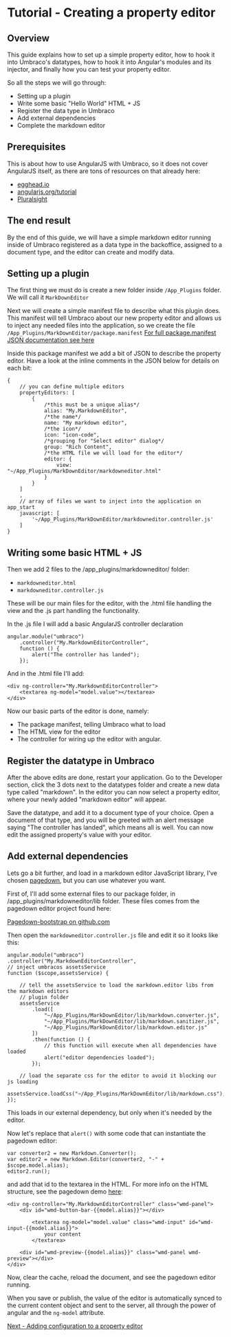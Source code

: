 # Tutorial - Creating a property editor

## Overview

This guide explains how to set up a simple property editor, how to hook it into Umbraco's datatypes, how to hook it into Angular's modules and its injector, and finally how you can test your property editor.

So all the steps we will go through:

- Setting up a plugin
- Write some basic "Hello World" HTML + JS
- Register the data type in Umbraco
- Add external dependencies
- Complete the markdown editor

## Prerequisites
This is about how to use AngularJS with Umbraco, so it does not cover AngularJS itself, as there are tons of resources on that already here:

- [egghead.io](https://egghead.io/courses/angularjs-fundamentals)
- [angularjs.org/tutorial](http://docs.angularjs.org/tutorial)
- [Pluralsight](https://www.pluralsight.com/paths/angular-js)

## The end result

By the end of this guide, we will have a simple markdown editor running inside of Umbraco
registered as a data type in the backoffice, assigned to a document type, and the editor can
create and modify data.

## Setting up a plugin

The first thing we must do is create a new folder inside `/App_Plugins` folder. We will call it
`MarkDownEditor`



Next we will create a simple manifest file to describe what this plugin does. This manifest will tell Umbraco about our new property editor and allows us to inject any needed files into the application, so we create the file `/App_Plugins/MarkDownEditor/package.manifest`
[For full package.manifest JSON documentation see here](../../Extending/Property-Editors/package-manifest.md)

Inside this package manifest we add a bit of JSON to describe the property editor. Have a look at the inline comments in the JSON below for details on each bit:

	{
		// you can define multiple editors
		propertyEditors: [
			{
				/*this must be a unique alias*/
				alias: "My.MarkdownEditor",
				/*the name*/
				name: "My markdown editor",
				/*the icon*/
				icon: "icon-code",
				/*grouping for "Select editor" dialog*/
				group: "Rich Content",
				/*the HTML file we will load for the editor*/
				editor: {
					view: "~/App_Plugins/MarkDownEditor/markdowneditor.html"
				}
			}
		]
		,
		// array of files we want to inject into the application on app_start
		javascript: [
		    '~/App_Plugins/MarkDownEditor/markdowneditor.controller.js'
		]
	}


## Writing some basic HTML + JS
Then we add 2 files to the /app_plugins/markdowneditor/ folder:
- `markdowneditor.html`
- `markdowneditor.controller.js`

These will be our main files for the editor, with the .html file handling the view and the .js
part handling the functionality.

In the .js file I will add a basic AngularJS controller declaration

	angular.module("umbraco")
		.controller("My.MarkdownEditorController",
		function () {
			alert("The controller has landed");
		});

And in the .html file I'll add:

	<div ng-controller="My.MarkdownEditorController">
		<textarea ng-model="model.value"></textarea>
	</div>

Now our basic parts of the editor is done, namely:

- The package manifest, telling Umbraco what to load
- The HTML view for the editor
- The controller for wiring up the editor with angular.

## Register the datatype in Umbraco
After the above edits are done, restart your application. Go to the Developer section, click the 3 dots next to the datatypes folder and create a new data type called "markdown". In the editor you can now select a property editor, where your newly added "markdown editor" will appear.

Save the datatype, and add it to a document type of your choice. Open a document of that type, and you will be greeted with an alert message saying "The controller has landed", which means all is well. You can now edit the assigned property's value with your editor.


## Add external dependencies
Lets go a bit further, and load in a markdown editor JavaScript library, I've chosen [pagedown][PagedownBootstrap], but you can use whatever you want.

First of, I'll add some external files to our package folder, in /app_plugins/markdowneditor/lib folder. These files comes from the pagedown editor project found here:

[Pagedown-bootstrap on github.com][PagedownBootstrap]

[PagedownBootstrap]: https://github.com/samwillis/pagedown-bootstrap

Then open the `markdowneditor.controller.js` file and edit it so it looks like this:

	angular.module("umbraco")
	.controller("My.MarkdownEditorController",
	// inject umbracos assetsService
	function ($scope,assetsService) {

	    // tell the assetsService to load the markdown.editor libs from the markdown editors
	    // plugin folder
	    assetsService
			.load([
				"~/App_Plugins/MarkDownEditor/lib/markdown.converter.js",
				"~/App_Plugins/MarkDownEditor/lib/markdown.sanitizer.js",
				"~/App_Plugins/MarkDownEditor/lib/markdown.editor.js"
			])
			.then(function () {
			    // this function will execute when all dependencies have loaded
			    alert("editor dependencies loaded");
			});

	    // load the separate css for the editor to avoid it blocking our js loading
	    assetsService.loadCss("~/App_Plugins/MarkDownEditor/lib/markdown.css");
	});

This loads in our external dependency, but only when it's needed by the editor.

Now let's replace that `alert()` with some code that can instantiate the pagedown editor:

	var converter2 = new Markdown.Converter();
    var editor2 = new Markdown.Editor(converter2, "-" + $scope.model.alias);
    editor2.run();

and add that id to the textarea in the HTML. For more info on the HTML structure, see the pagedown demo [here](https://github.com/samwillis/pagedown-bootstrap/blob/master/demo/browser/demo.html):

	<div ng-controller="My.MarkdownEditorController" class="wmd-panel">
		<div id="wmd-button-bar-{{model.alias}}"></div>

			<textarea ng-model="model.value" class="wmd-input" id="wmd-input-{{model.alias}}">
				your content
			</textarea>

		<div id="wmd-preview-{{model.alias}}" class="wmd-panel wmd-preview"></div>
	</div>

Now, clear the cache, reload the document, and see the pagedown editor running.

When you save or publish, the value of the editor is automatically synced to the current content object and sent to the server, all through the power of angular and the `ng-model` attribute.

[Next - Adding configuration to a property editor](part-2.md)
